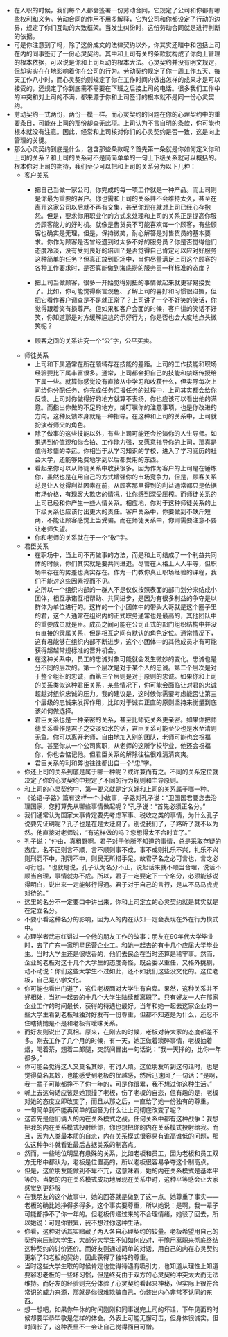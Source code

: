 - 在入职的时候，我们每个人都会签署一份劳动合同，它规定了公司和你都有哪些权利和义务。劳动合同的作用不用多解释，它为公司和你都设定了行动的边界，规定了你们互动的大致框架。当发生纠纷时，这份劳动合同就是进行判断的依据。
- 可是你注意到了吗，除了这份成文的法律契约以外，你其实还暗中和包括上司在内的同事签订了一份心灵契约。其中和上司有关的条款就构成了你向上管理的根本依据，可以说是你和上司互动的根本大法。心灵契约并没有明文规定，但却实实在在地影响着你在公司的行为。劳动契约规定了你一周工作五天、每天工作八小时，而心灵契约则规定了你在工作时间内做出怎样的成果才是可以接受的，还规定了你到底需不需要在下班之后接上司的电话。很多我们工作中的冲突和对上司的不满，都来源于你和上司签订的根本就不是同一份心灵契约。
- 劳动契约一式两份，两份一模一样。而心灵契约的问题在你的心理契约中的重要条目，可能在上司的那份却查无此项。上司认为不言自明的条款，你可能也根本就没有注意。因此，经常和上司核对你们的心灵契约是否一致，这是向上管理的关键。
- 那么心灵契约到底是什么，包含那些条款呢？首先第一条就是你如何定义你和上司的关系？和上司的关系可不是简简单单的一句上下级关系就可以概括的。根本你对上司的期待，我们至少可以把和上司的关系分为以下几种：
    - 客户关系
        - 把自己当做一家公司，你完成的每一项工作就是一种产品。而上司则是你最为重要的客户。你也需和上司的关系并不会维持太久，甚至在离开这家公司以后就不再有交集，甚至你现在就对上司已经心存抱怨。但是，要求你用职业化的方式来处理和上司的关系正是提高你服务顾客能力的好时机。就像是售货员不可能喜欢每一个顾客，有些顾客也确实是无理，但是，保持微笑，耐心解答是对售货员的基本要求。你作为顾客是否曾经遇到过太多不好的服务员？你是否觉得他们态度冷淡，没有受到良好的培训？是否觉得自己肯定可以应对好服务这种简单的任务？但真正放到职场中，当你尽量满足上司这个顾客的各种工作要求时，是否真能做到海底捞的服务员一样标准的态度？







        - 把上司当做顾客，很多一开始觉得别扭的事情做起来就更容易接受了。比如，你可能觉得察言观色、了解上司的喜好和习惯很谄媚，但把它看作客户调查是不是就正常了？上司讲了一个不好笑的笑话，你觉得跟着笑有损尊严。但如果和客户会面的时候，客户讲的笑话不好笑，你知道那是对方缓解尴尬的示好行为，你是否也会大度地点头微笑呢？
        - 顾客之间的关系讲究一个“公”字，公平买卖。
    - 师徒关系
        - 上司和下属通常在所在领域存在技能的差距。上司的工作技能和职场经验要比下属丰富很多。通常，上司都会把自己的技能和禁烟传授给下属一些。就算你感觉没有直接从中学习和收获什么，但实际每次上司给你分配任务、你完成任务汇报任务的过程中，上司其实都会给你反馈。上司对你做得好的地方就算不表扬，你也应该可以看出他的满意。而指出你做的不足的地方，或叮嘱你的注意事项，也是你改进的方向。这种反馈本身就是一种指导。在这种和上司的关系中，上司就扮演者师父的角色。
        - 除了做事的这些技能以外，有些上司可能还会扮演你的人生导师。如果遇到价值观和你合拍、工作能力强，又愿意指导你的上司，那真是值得珍惜的幸运。你相当于从学习知识的学校，进入了学习阅历的社会大学，还能够免费地学到以后都受用的东西。
        - 看起来你可以从师徒关系中收获很多。因为作为客户的上司是在锤炼你，虽然也是在用自己的方式增强你的市场竞争力，但是，顾客关系总是让人觉得利益因素在前，从顾客那里得到的利益通常都只是依据市场价格，有现客大欺店的情况，让你感到深受压榨。而师徒关系的上司已经和你产生一些人情关系。相应地，你对于这种师徒关系的上下级关系也应该付出更大的责任。客户关系中，你要做到不缺斤短两，不能让顾客感觉上当受骗。而在师徒关系中，你则需要注意不要让老师失望。
        - 你和老师的关系就在于一个“敬”字。
    - 君臣关系
        - 在职场中，当上司不再做事的方法，而是和上司结成了一个利益共同体的时候，你们其实就是要共同进退。尽管在人格上人人平等，但职场中存在的势差也真实存在。作为一门教你真正职场经验的课程，我们不能对这些因素视而不见。
        - 之所以一个组织内部的一群人不是仅仅按照表面的部门划分来结成小团体，相互承诺互相帮助、共同进步，是因为有很多利益的争夺是以群体为单位进行的。这样的一个小团体中的带头大哥就是这个圈子里的君，这个人通常在组织内的正式职务通常也是最高的，其他团队中的重要成员就是臣。成员之间可能在公司正式的部门组织结构中并没有直接的隶属关系，但是相互之间有默认的角色定位。通常情况下，这有君能够在组织内部不断进步，这个小团体中的其他成员才有可能获得超越常规标准的晋升机会。
        - 在这种关系中，员工的忠诚对象可能就会发生微妙的变化。忠诚也是分不同的层次的。第一个层次是对于某个人的忠诚。第二个层次是对于整个组织的忠诚，而第三个层则是对于原则的忠诚。如果你和上司的关系类似这种君臣关系，某些情况下，你可能会面临让对君的忠诚超越对组织忠诚的压力。我的建议是，这时候你需要考虑能否让第三个层级的忠诚来发挥作用，比如对于诚实正直的原则坚持来衡量到底该如何做选择。
        - 君臣关系也是一种亲密的关系，甚至比师徒关系更亲密。如果你把师徒关系看作是君子之交淡如水的话，君臣关系可能至少也是水至清则无鱼。你可以离开老师，自由地加入别的团队，老师可能也会祝福你。甚至你从一个公司离职，从老师的这所学校毕业，他还会祝福你，你也会惦记他。但君臣关系的解除往往很难清清爽爽。
        - 君臣关系的利和弊也往往都出自一个“忠”字。
    - 你还上司的关系到底是属于哪一种呢？或许兼而有之。不同的关系定位就决定了你的心灵契约中规定了不同的行为规则和主导原则。
    - 和上司的心灵契约中，第一要义就是定义好和上司的关系属于哪一种。
    - 《论语·子路》篇有这样一个小故事，子路对孔子说：“卫国国君要您去治理国家，您打算先从哪些事情做起呢？”孔子说：“首先必须正名分。” 
    - 我们通常认为国家大事肯定要先考虑军事、税收之类的事情，为什么孔子说要先证明呢？孔子也是在是太迂腐了。别说我们了，子路听了就不以为然。他直接对老师说，“有这样做的吗？您想得太不合时宜了。”
    - 孔子说：“仲由，真粗野啊。君子对于他所不知道的事情，总是采取存疑的态度。名不正则言不顺，言不顺则事不成，事不成则礼乐不兴，礼乐不兴则刑罚不中，刑罚不中，则民无所措手足。故君子名之必可言也，言之必可行也。“也就是说，孔子认为名分不正，说起话来就不顺当合理，说话不顺当合理，事情就办不成。所以，君子一定要定下一个名分，必须能够说得明白，说出来一定能够行得通。君子对于自己的言行，是从不马马虎虎对待的。”
    - 这里的名分不一定要口中讲出来，你和上司定立的心灵契约就是其实就是在定立名分。
    - 不要小看这种名分的影响，因为人的内在认知一定会表现在外在行为模式中。
    - 心理学者武志红讲过一个他的朋友工作的故事：朋友在90年代大学毕业时，去了广东一家明星民营企业工。和她一起去的有十几个应届大学毕业生。当时大学生还是很吃香的，他们去民企在当时还算是稀罕事。然而，企业的老板对这十几个大学生的态度奇怪，既会委以重任，又格外挑剔，动不动说：你们这些大学生不过如此，还不如我们这些没文化的。这位老板，自己是小学文化。
    - 你可能也看出门道了，这位老板面对大学生有自卑。果然，这种关系并不好相处，当初一起去的十几个大学生陆续都离职了。只有好友一人在那家企业工作的时间最长，获得的待遇也最好。当年和她一起去这家企业的一些大学生看到老板唯独对好友有一份尊重，但都不知道是为什么，还忍不住瞎猜她是不是和老板有暧昧关系。
    - 而好友则说出了真相。原来，在刚去的时候，老板对待大家的态度都差不多。刚去工作了几个月的时候，有一天，她正做着琐碎事情，老板抽着烟，喝着茶，翘着二郎腿，突然间冒出一句话说：“我一天挣的，比你一年都多。”
    - 你可能会觉得这人又莫名其妙，有讨人烦。这位朋友听到这句话时，也是觉得莫名其妙，也能感受到老板的优越感，然后迅速回了一句话：“是啊，我一辈子可能都挣不了你一年的，可是你很累，我不想过你这种生活。”
    - 听上去这句话应该是她顶撞了老板，伤了老板的自恋，但有趣的是，老板对她的态度立即改变了，而且从那之后，一直给了她一份独有的尊重。
    - 一句简单到不能再简单的回答为什么让上司彻底改变了呢？
    - 这首先是他们俩人的内在关系模式之战。任何关系中都有这种战争：我想把我的内在关系模式投射给你，你也想把你的内在关系模式投射给我。而且，因为人类最本质的自恋，内在关系模式很容易有谁高谁低的问题，那么这种争斗就看谁最后占据关系的制高点。
    - 然而，一些地位明显有悬殊的关系，比如老板和员工，因为老板和员工双方无形中都认为，老板是位置高的，所以老板很容易争夺这个制高点。
    - 但是，这位朋友能做到不卑不亢，这意味着，她的内在关系模式是基本平等的。当她的内在关系模式成功地展现在关系中时，这种平等感会让大家感觉到更舒服
    - 在我朋友的这个故事中，她的回答就是做到了这一点。她尊重了事实——老板的确比她挣得多得多，这个事实要尊重，所以她说：是啊，我一辈子可能都挣不了你一年的。但老板传递过来的不合理情绪，她驳了回去，所以她说：可是你很累，我不想过你这种生活。
    - 你看，这种对话其实暗藏了两人各自心理契约的较量。老板希望用自己的契约来压制大学生，大部分大学生不知如何应对，干脆用离职来彻底终结这种契约的讨价还价。而好友则通过简单的对话，用自己的内在心灵契约更新了和老板的契约，因此获得了独特的尊重。
    - 当时这些大学生取的时候肯定也觉得待遇有吸引力，也知道从理性上知道要容忍老板的一些坏习惯，但是终究由于双方的心灵契约冲突太大而无法维持。而好友的经验则充分体验了心灵契约看起来神秘，但实际上很符合常识的威力来源，那就是你很难欺骗自己，伪装出内心非常不认同的东西。
    - 想一想吧，如果你午休的时间刚刚和同事说完上司的坏话，下午见面的时候却要毕恭毕敬是怎样的体会。外表上可能无懈可击，但身体很诚实。但时间长了，这种表里不一会让自己觉得面目可憎。
